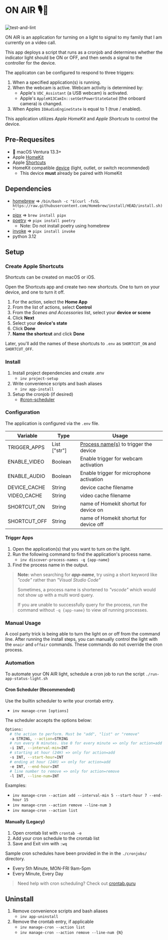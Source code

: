 # ON AIR 🎙️🚨
![test-and-lint](https://github.com/cakeholeDC/on-air/actions/workflows/test-and-lint.yml/badge.svg)

ON AIR is an application for turning on a light to signal to my family that I am currently on a video call. 

This app deploys a script that runs as a cronjob and determines whether the indicator light should be ON or OFF, and then sends a signal to the controller for the device.

The applicaton can be configured to respond to three triggers:
1. When a specified application(s) is running.
1. When the webcam is active. Webcam activity is determined by:
    - Apple's `VDC_Assistant` (a USB webcam) is activated.
    - Apple's `AppleH13CamIn::setGetPowerStateGated` (the onboard camera) is changed.
1. When Apples `IOAudioEngineState` is equal to 1 (true / enabled). 

This application utilizes _Apple HomeKit_ and _Apple Shortcuts_ to control the device.

<!-- TODO: If you're interested in using Smartthings to control your device, see the branch `smartthings` -->
<!-- TODO: If you're interested in using HomeAssistant to control your device, see the branch `hass` -->

## Pre-Requesites 
<!-- TODO: hass supports 12.7.4+ -->
<!-- TODO: hass compatible device -->
-  macOS Ventura 13.3+
- Apple [HomeKit](https://www.apple.com/home-app/)
- Apple [Shortcuts](https://support.apple.com/guide/shortcuts/welcome/ios)
- HomeKit compatible [device](https://www.apple.com/home-app/accessories/) (light, outlet, or switch recommended)
    - This device **must** already be paired with HomeKit

## Dependencies
- [homebrew](https://brew.sh/) => `/bin/bash -c "$(curl -fsSL https://raw.githubusercontent.com/Homebrew/install/HEAD/install.sh)"`
- [pipx](https://pypa.github.io/pipx/) => `brew install pipx`
- [poetry](https://python-poetry.org/) => `pipx install poetry`
    - Note: Do not install poetry using homebrew
- [invoke](https://github.com/pyinvoke/invoke) => `pipx install invoke`
- python 3.12

## Setup
### Create Apple Shortcuts
Shortcuts can be created on macOS or iOS. 

Open the Shortcuts app and create two new shortcuts. One to turn on your device, and one to turn it off. 

1. For the action, select the **Home App**
1. From the list of actions, select **Control**
1. From the _Scenes and Accessories_ list, select your **device or scene**
1. Click **Next**
1. Select your **device's state**
1. Click **Done**
1. **Name the shortcut** and click **Done**

Later, you'll add the names of these shortcuts to `.env` as `SHORTCUT_ON` and `SHORTCUT_OFF`.

### Install
1. Install project dependencies and create .env
    - `inv project-setup`
1. Write convenience scripts and bash aliases
    - `inv app-install`
1. Setup the cronjob (if desired)
    - [#cron-scheduler](#cron-scheduler-recommended)

### Configuration
The application is configured via the `.env` file.

| Variable       | Type        | Usage      |
| -------------- | ----------- | ---------- |
| TRIGGER_APPS   | List ["str"]| [Process name(s)](#trigger-apps) to trigger the device |
| ENABLE_VIDEO   | Boolean     | Enable trigger for webcam activation | 
| ENABLE_AUDIO   | Boolean     | Enable trigger for microphone activation | 
| DEVICE_CACHE   | String      | device cache filename |
| VIDEO_CACHE    | String      | video cache filename |
| SHORTCUT_ON    | String      | name of Homekit shortut for device on |
| SHORTCUT_OFF   | String      | name of Homekit shortut for device off |
<!-- TODO: new shortcut for status, and poll that instead of a logfile. -->
<!-- | SHORTCUT_STATE | String      | name of Homekit shortut for device state | -->

#### Trigger Apps
1. Open the application(s) that you want to turn on the light.
1. Run the following command to find the application's process name. 
    - `inv discover-process-names -q {app-name}`
1. Find the process name in the output.

> **Note:** when searching for **_app-name_**, try using a short keyword like _"code"_ rather than _"Visual Studio Code"_
> 
> Sometimes, a process name is shortened to _"vscode"_ which would not show up with a multi word query.
>
> If you are unable to successfully query for the process, run the command without `-q {app-name}` to view *all* running processes. 

### Manual Usage
A cool party trick is being able to turn the light on or off from the command line. After running the install steps, you can manually control the light with the `onair` and `offair` commands. These commands do not override the cron process.

### Automation
To automate your ON AIR light, schedule a cron job to run the script `./run-app-status-light.sh`

#### Cron Scheduler (Recommended)
Use the builtin scheduler to write your crontab entry.
- `inv manage-cron [options]`

The scheduler accepts the options below:
```sh
Options:
  # the action to perform. Must be "add", "list" or "remove"
  -a STRING, --action=STRING
  # run every N minutes. Use 0 for every minute => only for action=add
  -i INT, --interval-min=INT
  # starting at hour (24H) => only for action=add
  -s INT, --start-hour=INT
  # ending at hour (24H) => only for action=add
  -e INT, --end-hour=INT
  # line number to remove => only for action=remove
  -l INT, --line-num=INT
```

Examples:
- `inv manage-cron --action add --interval-min 5 --start-hour 7 --end-hour 15`
- `inv manage-cron --action remove --line-num 3`
- `inv manage-cron --action list`

#### Manually (Legacy)
1. Open crontab list with `crontab -e`
2. Add your cron schedule to the crontab list
3. Save and Exit vim with `:wq`

Sample cron schedules have been provided in the in the `./cronjobs/` directory.
- Every 5th Minute, MON-FRI 9am-5pm
- Every Minute, Every Day

> Need help with cron scheduling? Check out [crontab.guru](https://crontab.guru/)


## Uninstall
1. Remove convenience scripts and bash aliases
    - `inv app-uninstall`
1. Remove the crontab entry, if applicable
    - `inv manage-cron --action list`
    - `inv manage-cron --action remove --line-num {N}`

